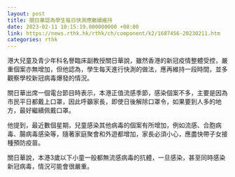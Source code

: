 ```yaml
---
layout: post
title: 關日華認為學生每日快測應繼續維持
date: 2023-02-11 10:15:19.000000000 +08:00
link: https://news.rthk.hk/rthk/ch/component/k2/1687456-20230211.htm
categories: rthk
---
```


港大兒童及青少年科名譽臨床副教授關日華說，雖然香港的新冠疫情整體受控，嚴重個案亦無增加，但他認為，學生每天進行快測的做法，應再維持一段時間，並多觀察學校新冠病毒爆發的情況。

關日華出席一個電台節目時表示，本港正值流感季節，感染個案不多，主要是因為市民平日都戴上口罩，因此呼籲家長，即使日後解除口罩令，如果要到人多的地方，最好繼續佩戴口罩。

他提到，最近數個星期，兒童感染其他病毒的個案有所增加，例如流感、合胞病毒、腸病毒感染等，隨著家庭聚會和外遊都增加，家長必須小心，應盡快帶子女接種預防疫苗。

關日華說，本港3歲以下小童一般都無流感病毒的抗體，一旦感染，甚至同時感染新冠病毒，情況可能會很嚴重。
